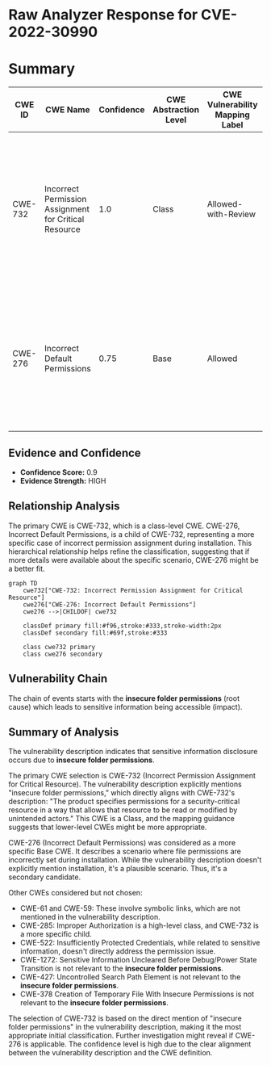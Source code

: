 # Raw Analyzer Response for CVE-2022-30990

# Summary
| CWE ID | CWE Name | Confidence | CWE Abstraction Level | CWE Vulnerability Mapping Label | CWE-Vulnerability Mapping Notes |
|---|---|---|---|---|---|
| CWE-732 | Incorrect Permission Assignment for Critical Resource | 1.0 | Class | Allowed-with-Review | Primary CWE. While the name itself indicates an assignment of permissions for resources, this is often misused for vulnerabilities in which "permissions" are not checked. |
| CWE-276 | Incorrect Default Permissions | 0.75 | Base | Allowed | Secondary CWE. This CWE describes the scenario where file permissions are set incorrectly during installation, allowing unauthorized modification. |

## Evidence and Confidence

*   **Confidence Score:** 0.9
*   **Evidence Strength:** HIGH

## Relationship Analysis
The primary CWE is CWE-732, which is a class-level CWE. CWE-276, Incorrect Default Permissions, is a child of CWE-732, representing a more specific case of incorrect permission assignment during installation. This hierarchical relationship helps refine the classification, suggesting that if more details were available about the specific scenario, CWE-276 might be a better fit.

```mermaid
graph TD
    cwe732["CWE-732: Incorrect Permission Assignment for Critical Resource"]
    cwe276["CWE-276: Incorrect Default Permissions"]
    cwe276 -->|CHILDOF| cwe732
    
    classDef primary fill:#f96,stroke:#333,stroke-width:2px
    classDef secondary fill:#69f,stroke:#333
    
    class cwe732 primary
    class cwe276 secondary
```

## Vulnerability Chain
The chain of events starts with the **insecure folder permissions** (root cause) which leads to sensitive information being accessible (impact).

## Summary of Analysis
The vulnerability description indicates that sensitive information disclosure occurs due to **insecure folder permissions**.

The primary CWE selection is CWE-732 (Incorrect Permission Assignment for Critical Resource). The vulnerability description explicitly mentions "insecure folder permissions," which directly aligns with CWE-732's description: "The product specifies permissions for a security-critical resource in a way that allows that resource to be read or modified by unintended actors." This CWE is a Class, and the mapping guidance suggests that lower-level CWEs might be more appropriate.

CWE-276 (Incorrect Default Permissions) was considered as a more specific Base CWE. It describes a scenario where file permissions are incorrectly set during installation. While the vulnerability description doesn't explicitly mention installation, it's a plausible scenario. Thus, it's a secondary candidate.

Other CWEs considered but not chosen:
*   CWE-61 and CWE-59: These involve symbolic links, which are not mentioned in the vulnerability description.
*   CWE-285: Improper Authorization is a high-level class, and CWE-732 is a more specific child.
*   CWE-522: Insufficiently Protected Credentials, while related to sensitive information, doesn't directly address the permission issue.
*   CWE-1272: Sensitive Information Uncleared Before Debug/Power State Transition is not relevant to the **insecure folder permissions**.
*   CWE-427: Uncontrolled Search Path Element is not relevant to the **insecure folder permissions**.
*   CWE-378 Creation of Temporary File With Insecure Permissions is not relevant to the **insecure folder permissions**.

The selection of CWE-732 is based on the direct mention of "insecure folder permissions" in the vulnerability description, making it the most appropriate initial classification. Further investigation might reveal if CWE-276 is applicable. The confidence level is high due to the clear alignment between the vulnerability description and the CWE definition.